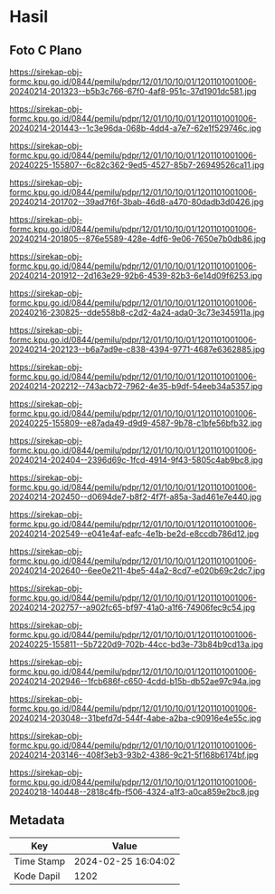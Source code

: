 # Hasil

## Foto C Plano

https://sirekap-obj-formc.kpu.go.id/0844/pemilu/pdpr/12/01/10/10/01/1201101001006-20240214-201323--b5b3c766-67f0-4af8-951c-37d1901dc581.jpg

https://sirekap-obj-formc.kpu.go.id/0844/pemilu/pdpr/12/01/10/10/01/1201101001006-20240214-201443--1c3e96da-068b-4dd4-a7e7-62e1f529746c.jpg

https://sirekap-obj-formc.kpu.go.id/0844/pemilu/pdpr/12/01/10/10/01/1201101001006-20240225-155807--6c82c362-9ed5-4527-85b7-26949526ca11.jpg

https://sirekap-obj-formc.kpu.go.id/0844/pemilu/pdpr/12/01/10/10/01/1201101001006-20240214-201702--39ad7f6f-3bab-46d8-a470-80dadb3d0426.jpg

https://sirekap-obj-formc.kpu.go.id/0844/pemilu/pdpr/12/01/10/10/01/1201101001006-20240214-201805--876e5589-428e-4df6-9e06-7650e7b0db86.jpg

https://sirekap-obj-formc.kpu.go.id/0844/pemilu/pdpr/12/01/10/10/01/1201101001006-20240214-201912--2d163e29-92b6-4539-82b3-6e14d09f6253.jpg

https://sirekap-obj-formc.kpu.go.id/0844/pemilu/pdpr/12/01/10/10/01/1201101001006-20240216-230825--dde558b8-c2d2-4a24-ada0-3c73e345911a.jpg

https://sirekap-obj-formc.kpu.go.id/0844/pemilu/pdpr/12/01/10/10/01/1201101001006-20240214-202123--b6a7ad9e-c838-4394-9771-4687e6362885.jpg

https://sirekap-obj-formc.kpu.go.id/0844/pemilu/pdpr/12/01/10/10/01/1201101001006-20240214-202212--743acb72-7962-4e35-b9df-54eeb34a5357.jpg

https://sirekap-obj-formc.kpu.go.id/0844/pemilu/pdpr/12/01/10/10/01/1201101001006-20240225-155809--e87ada49-d9d9-4587-9b78-c1bfe56bfb32.jpg

https://sirekap-obj-formc.kpu.go.id/0844/pemilu/pdpr/12/01/10/10/01/1201101001006-20240214-202404--2396d69c-1fcd-4914-9f43-5805c4ab9bc8.jpg

https://sirekap-obj-formc.kpu.go.id/0844/pemilu/pdpr/12/01/10/10/01/1201101001006-20240214-202450--d0694de7-b8f2-4f7f-a85a-3ad461e7e440.jpg

https://sirekap-obj-formc.kpu.go.id/0844/pemilu/pdpr/12/01/10/10/01/1201101001006-20240214-202549--e041e4af-eafc-4e1b-be2d-e8ccdb786d12.jpg

https://sirekap-obj-formc.kpu.go.id/0844/pemilu/pdpr/12/01/10/10/01/1201101001006-20240214-202640--6ee0e211-4be5-44a2-8cd7-e020b69c2dc7.jpg

https://sirekap-obj-formc.kpu.go.id/0844/pemilu/pdpr/12/01/10/10/01/1201101001006-20240214-202757--a902fc65-bf97-41a0-a1f6-74906fec9c54.jpg

https://sirekap-obj-formc.kpu.go.id/0844/pemilu/pdpr/12/01/10/10/01/1201101001006-20240225-155811--5b7220d9-702b-44cc-bd3e-73b84b9cd13a.jpg

https://sirekap-obj-formc.kpu.go.id/0844/pemilu/pdpr/12/01/10/10/01/1201101001006-20240214-202946--1fcb686f-c650-4cdd-b15b-db52ae97c94a.jpg

https://sirekap-obj-formc.kpu.go.id/0844/pemilu/pdpr/12/01/10/10/01/1201101001006-20240214-203048--31befd7d-544f-4abe-a2ba-c90916e4e55c.jpg

https://sirekap-obj-formc.kpu.go.id/0844/pemilu/pdpr/12/01/10/10/01/1201101001006-20240214-203146--408f3eb3-93b2-4386-9c21-5f168b6174bf.jpg

https://sirekap-obj-formc.kpu.go.id/0844/pemilu/pdpr/12/01/10/10/01/1201101001006-20240218-140448--2818c4fb-f506-4324-a1f3-a0ca859e2bc8.jpg


## Metadata

| Key        | Value               |
| ---------- | ------------------- |
| Time Stamp | 2024-02-25 16:04:02 |
| Kode Dapil | 1202                |



